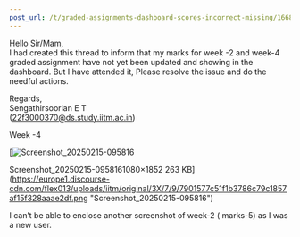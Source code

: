 ```yaml
---
post_url: /t/graded-assignments-dashboard-scores-incorrect-missing/166816/17
---
```

Hello Sir/Mam,  
I had created this thread to inform that my marks for week -2 and week-4 graded assignment have not yet been updated and showing in the dashboard. But I have attended it, Please resolve the issue and do the needful actions.

Regards,  
Sengathirsoorian E T  
(22f3000370@ds.study.iitm.ac.in)

Week -4  

[![Screenshot_20250215-095816](https://europe1.discourse-cdn.com/flex013/uploads/iitm/optimized/3X/7/9/7901577c51f1b3786c79c1857af15f328aaae2df_2_291x499.png)

Screenshot\_20250215-0958161080×1852 263 KB](https://europe1.discourse-cdn.com/flex013/uploads/iitm/original/3X/7/9/7901577c51f1b3786c79c1857af15f328aaae2df.png "Screenshot_20250215-095816")

I can’t be able to enclose another screenshot of week-2 ( marks-5) as I was a new user.